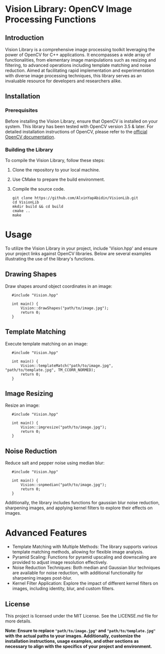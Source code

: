 # Vision Library: OpenCV Image Processing Functions

## Introduction

Vision Library is a comprehensive image processing toolkit leveraging the power of OpenCV for C++ applications. It encompasses a wide array of functionalities, from elementary image manipulations such as resizing and filtering, to advanced operations including template matching and noise reduction. Aimed at facilitating rapid implementation and experimentation with diverse image processing techniques, this library serves as an invaluable resource for developers and researchers alike.

## Installation

### Prerequisites

Before installing the Vision Library, ensure that OpenCV is installed on your system. This library has been tested with OpenCV version 3.5 & later. For detailed installation instructions of OpenCV, please refer to the [official OpenCV documentation](https://docs.opencv.org/master/).

### Building the Library

To compile the Vision Library, follow these steps:

1. Clone the repository to your local machine.
2. Use CMake to prepare the build environment.
3. Compile the source code.

       git clone https://github.com/AlvinYapAbidin/VisionLib.git
       cd VisionLib
       mkdir build && cd build
       cmake ..
       make

# Usage

To utilize the Vision Library in your project, include 'Vision.hpp' and ensure your project links against OpenCV libraries. Below are several examples illustrating the use of the library's functions.

## Drawing Shapes
Draw shapes around object coordinates in an image:

       #include "Vision.hpp"

       int main() {
           Vision::drawShapes("path/to/image.jpg");
           return 0;
       }

## Template Matching
Execute template matching on an image:

       #include "Vision.hpp"

       int main() {
           Vision::templateMatch("path/to/image.jpg", "path/to/template.jpg", TM_CCORR_NORMED);
           return 0;
       }

## Image Resizing
Resize an image:

       #include "Vision.hpp"

       int main() {
           Vision::imgresize("path/to/image.jpg");
           return 0;
       }

## Noise Reduction
Reduce salt and pepper noise using median blur:

       #include "Vision.hpp"
       
       int main() {
           Vision::snpmedian("path/to/image.jpg");
           return 0;
       }

Additionally, the library includes functions for gaussian blur noise reduction, sharpening images, and applying kernel filters to explore their effects on images.

# Advanced Features
- Template Matching with Multiple Methods: The library supports various template matching methods, allowing for flexible image analysis.
- Pyramid Scaling: Functions for pyramid upscaling and downscaling are provided to adjust image resolution effectively.
- Noise Reduction Techniques: Both median and Gaussian blur techniques are available for noise reduction, with additional functionality for sharpening images post-blur.
- Kernel Filter Application: Explore the impact of different kernel filters on images, including identity, blur, and custom filters.

## License
This project is licensed under the MIT License. See the LICENSE.md file for more details.

**Note: Ensure to replace `"path/to/image.jpg"` and `"path/to/template.jpg"` with the actual paths to your images. Additionally, customize the installation instructions, usage examples, and other sections as necessary to align with the specifics of your project and environment.**
